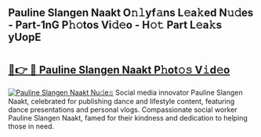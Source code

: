 ## Pauline Slangen Naakt O𝚗𝚕yf𝚊ns L𝚎a𝚔ed N𝚞𝚍es - Part-1nG P𝚑𝚘tos Vi𝚍𝚎o - H𝚘𝚝 Part L𝚎a𝚔s yUopE

# <h2><a href="http://kf96ap.oniu.top/?m=Pauline+Slangen+Naakt">🔗👉 🔴 Pauline Slangen Naakt P𝚑ot𝚘𝚜 V𝚒d𝚎o</a></h2>

[![Pauline Slangen Naakt Nu𝚍e𝚜](https://i.imgur.com/0qMVB7G.gif)](http://kf96ap.oniu.top/?m=Pauline+Slangen+Naakt)
Social media innovator Pauline Slangen Naakt, celebrated for publishing dance and lifestyle content, featuring dance presentations and personal vlogs. Compassionate social worker Pauline Slangen Naakt, famed for their kindness and dedication to helping those in need.  
